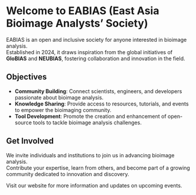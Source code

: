 # Welcome to EABIAS (East Asia Bioimage Analysts’ Society)

EABIAS is an open and inclusive society for anyone interested in bioimage analysis.  
Established in 2024, it draws inspiration from the global initiatives of **GloBIAS** and **NEUBIAS**, fostering collaboration and innovation in the field.

## Objectives
- **Community Building**: Connect scientists, engineers, and developers passionate about bioimage analysis.  
- **Knowledge Sharing**: Provide access to resources, tutorials, and events to empower the bioimaging community.  
- **Tool Development**: Promote the creation and enhancement of open-source tools to tackle bioimage analysis challenges.  

## Get Involved
We invite individuals and institutions to join us in advancing bioimage analysis.  
Contribute your expertise, learn from others, and become part of a growing community dedicated to innovation and discovery.

Visit our website for more information and updates on upcoming events.  
